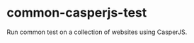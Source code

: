common-casperjs-test
====================

Run common test on a collection of websites using CasperJS.
